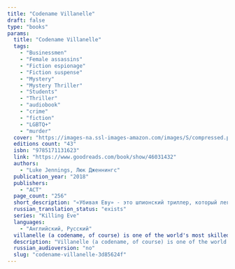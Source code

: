 ```yaml
---
title: "Codename Villanelle"
draft: false
type: "books"
params:
  title: "Codename Villanelle"
  tags:
    - "Businessmen"
    - "Female assassins"
    - "Fiction espionage"
    - "Fiction suspense"
    - "Mystery"
    - "Mystery Thriller"
    - "Students"
    - "Thriller"
    - "audiobook"
    - "crime"
    - "fiction"
    - "LGBTQ+"
    - "murder"
  cover: "https://images-na.ssl-images-amazon.com/images/S/compressed.photo.goodreads.com/books/1559047602i/46031432.jpg, https://images-na.ssl-images-amazon.com/images/S/compressed.photo.goodreads.com/books/1512576839i/36546651.jpg"
  editions count: "43"
  isbn: "9785171131623"
  link: "https://www.goodreads.com/book/show/46031432"
  authors:
    - "Luke Jennings, Люк Дженнингс"
  publication_year: "2018"
  publishers:
    - "АСТ"
  page_count: "256"
  short_description: "«Убивая Еву» - это шпионский триллер, который лег в основу одноименного сериала. Книга пронизана едкой иронией и повествует о двух женщинах - разведчице Еве Поластри и киллере Вилланель. Ева отличается от типичного спецагента отсутствием каких-либо суперспособностей: она обычная женщина, которая устает и испытывает страх. Это рядовая сотрудница, и лишь случайное стечение обстоятельств приводит её к руководству одним непростым делом…"
  russian_translation_status: "exists"
  series: "Killing Eve"
  languages:
    - "Английский, Русский"
  villanelle (a codename, of course) is one of the world's most skilled assassins. a catlike psychopath whose love for the creature comforts of her luxurious lifestyle is second only to her love of the game, she specializes in murdering the world's richest and most powerful. but when she murders an influential russian politician, she draws a relentless foe to her tail. eve polastri (not a codename) is a former mi6 operative hired by the national security services for a singular task: "to find and capture or kill the assassin responsible, and those who have aided her. Eve, whose quiet and otherwise unextraordinary life belies her quick wit and keen intellect, accepts the mission. The ensuing chase will lead them on a trail around the world, intersecting with corrupt governments and powerful criminal organizations, all leading towards a final confrontation from which neither will emerge unscathed. Codename Villanelle is a sleek, fast-paced international thriller from an exciting new voice in fiction."
  description: "Villanelle (a codename, of course) is one of the world's most skilled assassins. A catlike psychopath whose love for the creature comforts of her luxurious lifestyle is second only to her love of the game, she specializes in murdering the world's richest and most powerful. But when she murders an influential Russian politician, she draws a relentless foe to her tail. Eve Polastri (not a codename) is a former MI6 operative hired by the national security services for a singular task: to find and capture or kill the assassin responsible, and those who have aided her. Eve, whose quiet and otherwise unextraordinary life belies her quick wit and keen intellect, accepts the mission. The ensuing chase will lead them on a trail around the world, intersecting with corrupt governments and powerful criminal organizations, all leading towards a final confrontation from which neither will emerge unscathed. Codename Villanelle is a sleek, fast-paced international thriller from an exciting new voice in fiction."
  russian_audioversion: "no"
  slug: "codename-villanelle-3d85624f"
---
```

